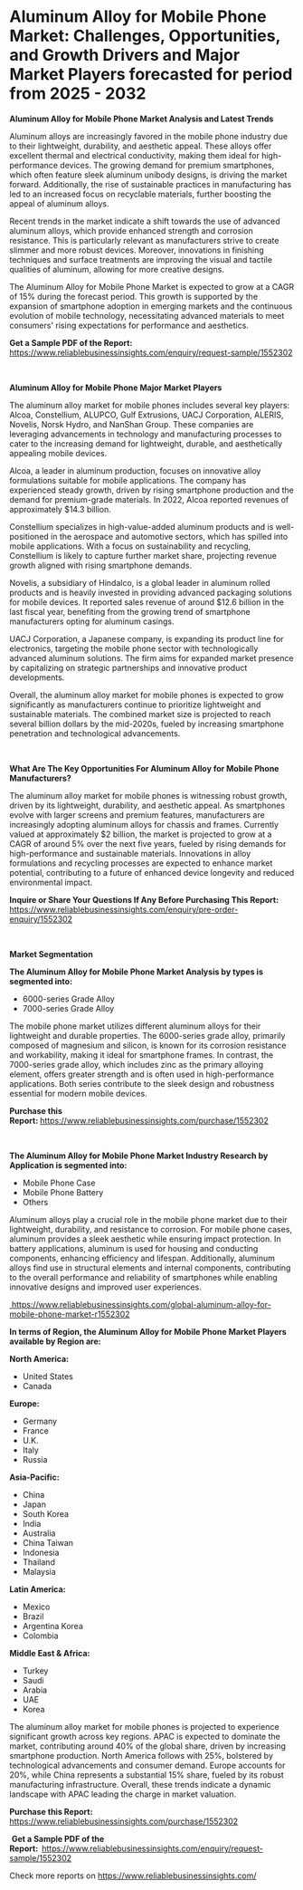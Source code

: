 <p><h1>Aluminum Alloy for Mobile Phone Market: Challenges, Opportunities, and Growth Drivers and Major Market Players forecasted for period from 2025 - 2032</h1></p><p><strong>Aluminum Alloy for Mobile Phone Market Analysis and Latest Trends</strong></p>
<p><p>Aluminum alloys are increasingly favored in the mobile phone industry due to their lightweight, durability, and aesthetic appeal. These alloys offer excellent thermal and electrical conductivity, making them ideal for high-performance devices. The growing demand for premium smartphones, which often feature sleek aluminum unibody designs, is driving the market forward. Additionally, the rise of sustainable practices in manufacturing has led to an increased focus on recyclable materials, further boosting the appeal of aluminum alloys.</p><p>Recent trends in the market indicate a shift towards the use of advanced aluminum alloys, which provide enhanced strength and corrosion resistance. This is particularly relevant as manufacturers strive to create slimmer and more robust devices. Moreover, innovations in finishing techniques and surface treatments are improving the visual and tactile qualities of aluminum, allowing for more creative designs.</p><p>The Aluminum Alloy for Mobile Phone Market is expected to grow at a CAGR of 15% during the forecast period. This growth is supported by the expansion of smartphone adoption in emerging markets and the continuous evolution of mobile technology, necessitating advanced materials to meet consumers' rising expectations for performance and aesthetics.</p></p>
<p><strong>Get a Sample PDF of the Report:&nbsp;</strong> <a href="https://www.reliablebusinessinsights.com/enquiry/request-sample/1552302?utm_campaign=2248&utm_medium=2&utm_source=Github&utm_content=ia&utm_term=01022025&utm_id=aluminum-alloy-for-mobile-phone">https://www.reliablebusinessinsights.com/enquiry/request-sample/1552302</a></p>
<p>&nbsp;</p>
<p><strong>Aluminum Alloy for Mobile Phone Major Market Players</strong></p>
<p><p>The aluminum alloy market for mobile phones includes several key players: Alcoa, Constellium, ALUPCO, Gulf Extrusions, UACJ Corporation, ALERIS, Novelis, Norsk Hydro, and NanShan Group. These companies are leveraging advancements in technology and manufacturing processes to cater to the increasing demand for lightweight, durable, and aesthetically appealing mobile devices.</p><p>Alcoa, a leader in aluminum production, focuses on innovative alloy formulations suitable for mobile applications. The company has experienced steady growth, driven by rising smartphone production and the demand for premium-grade materials. In 2022, Alcoa reported revenues of approximately $14.3 billion.</p><p>Constellium specializes in high-value-added aluminum products and is well-positioned in the aerospace and automotive sectors, which has spilled into mobile applications. With a focus on sustainability and recycling, Constellium is likely to capture further market share, projecting revenue growth aligned with rising smartphone demands.</p><p>Novelis, a subsidiary of Hindalco, is a global leader in aluminum rolled products and is heavily invested in providing advanced packaging solutions for mobile devices. It reported sales revenue of around $12.6 billion in the last fiscal year, benefiting from the growing trend of smartphone manufacturers opting for aluminum casings.</p><p>UACJ Corporation, a Japanese company, is expanding its product line for electronics, targeting the mobile phone sector with technologically advanced aluminum solutions. The firm aims for expanded market presence by capitalizing on strategic partnerships and innovative product developments.</p><p>Overall, the aluminum alloy market for mobile phones is expected to grow significantly as manufacturers continue to prioritize lightweight and sustainable materials. The combined market size is projected to reach several billion dollars by the mid-2020s, fueled by increasing smartphone penetration and technological advancements.</p></p>
<p>&nbsp;</p>
<p><strong>What Are The Key Opportunities For Aluminum Alloy for Mobile Phone Manufacturers?</strong></p>
<p><p>The aluminum alloy market for mobile phones is witnessing robust growth, driven by its lightweight, durability, and aesthetic appeal. As smartphones evolve with larger screens and premium features, manufacturers are increasingly adopting aluminum alloys for chassis and frames. Currently valued at approximately $2 billion, the market is projected to grow at a CAGR of around 5% over the next five years, fueled by rising demands for high-performance and sustainable materials. Innovations in alloy formulations and recycling processes are expected to enhance market potential, contributing to a future of enhanced device longevity and reduced environmental impact.</p></p>
<p><strong>Inquire or Share Your Questions If Any Before Purchasing This Report:</strong> <a href="https://www.reliablebusinessinsights.com/enquiry/pre-order-enquiry/1552302?utm_campaign=2248&utm_medium=2&utm_source=Github&utm_content=ia&utm_term=01022025&utm_id=aluminum-alloy-for-mobile-phone">https://www.reliablebusinessinsights.com/enquiry/pre-order-enquiry/1552302</a></p>
<p>&nbsp;</p>
<p><strong>Market Segmentation</strong></p>
<p><strong>The Aluminum Alloy for Mobile Phone Market Analysis by types is segmented into:</strong></p>
<p><ul><li>6000-series Grade Alloy</li><li>7000-series Grade Alloy</li></ul></p>
<p><p>The mobile phone market utilizes different aluminum alloys for their lightweight and durable properties. The 6000-series grade alloy, primarily composed of magnesium and silicon, is known for its corrosion resistance and workability, making it ideal for smartphone frames. In contrast, the 7000-series grade alloy, which includes zinc as the primary alloying element, offers greater strength and is often used in high-performance applications. Both series contribute to the sleek design and robustness essential for modern mobile devices.</p></p>
<p><strong>Purchase this Report:&nbsp;</strong><a href="https://www.reliablebusinessinsights.com/purchase/1552302?utm_campaign=2248&utm_medium=2&utm_source=Github&utm_content=ia&utm_term=01022025&utm_id=aluminum-alloy-for-mobile-phone">https://www.reliablebusinessinsights.com/purchase/1552302</a></p>
<p>&nbsp;</p>
<p><strong>The Aluminum Alloy for Mobile Phone Market Industry Research by Application is segmented into:</strong></p>
<p><ul><li>Mobile Phone Case</li><li>Mobile Phone Battery</li><li>Others</li></ul></p>
<p><p>Aluminum alloys play a crucial role in the mobile phone market due to their lightweight, durability, and resistance to corrosion. For mobile phone cases, aluminum provides a sleek aesthetic while ensuring impact protection. In battery applications, aluminum is used for housing and conducting components, enhancing efficiency and lifespan. Additionally, aluminum alloys find use in structural elements and internal components, contributing to the overall performance and reliability of smartphones while enabling innovative designs and improved user experiences.</p></p>
<p><a href="https://www.reliablebusinessinsights.com/global-aluminum-alloy-for-mobile-phone-market-r1552302?utm_campaign=2248&utm_medium=2&utm_source=Github&utm_content=ia&utm_term=01022025&utm_id=aluminum-alloy-for-mobile-phone">&nbsp;https://www.reliablebusinessinsights.com/global-aluminum-alloy-for-mobile-phone-market-r1552302</a></p>
<p><strong>In terms of Region, the Aluminum Alloy for Mobile Phone Market Players available by Region are:</strong></p>
<p>
    <p> <strong> North America: </strong>
        <ul>
            <li>United States</li>
            <li>Canada</li>
        </ul>
        </p> 
    <p> <strong> Europe: </strong>
        <ul>
            <li>Germany</li>
            <li>France</li>
            <li>U.K.</li>
            <li>Italy</li>
            <li>Russia</li>
        </ul>
        </p> 
    <p> <strong> Asia-Pacific: </strong>
        <ul>
            <li>China</li>
            <li>Japan</li>
            <li>South Korea</li>
            <li>India</li>
            <li>Australia</li>
            <li>China Taiwan</li>
            <li>Indonesia</li>
            <li>Thailand</li>
            <li>Malaysia</li>
        </ul>
        </p> 
    <p> <strong> Latin America: </strong>
        <ul>
            <li>Mexico</li>
            <li>Brazil</li>
            <li>Argentina Korea</li>
            <li>Colombia</li>
        </ul>
        </p> 
    <p> <strong> Middle East & Africa: </strong>
        <ul>
            <li>Turkey</li>
            <li>Saudi</li>
            <li>Arabia</li>
            <li>UAE</li>
            <li>Korea</li>
        </ul>
    </p>
    </p>
<p><p>The aluminum alloy market for mobile phones is projected to experience significant growth across key regions. APAC is expected to dominate the market, contributing around 40% of the global share, driven by increasing smartphone production. North America follows with 25%, bolstered by technological advancements and consumer demand. Europe accounts for 20%, while China represents a substantial 15% share, fueled by its robust manufacturing infrastructure. Overall, these trends indicate a dynamic landscape with APAC leading the charge in market valuation.</p></p>
<p><strong>Purchase this Report: </strong><a href="https://www.reliablebusinessinsights.com/purchase/1552302?utm_campaign=2248&utm_medium=2&utm_source=Github&utm_content=ia&utm_term=01022025&utm_id=aluminum-alloy-for-mobile-phone">https://www.reliablebusinessinsights.com/purchase/1552302</a></p>
<p>&nbsp;<strong>Get a Sample PDF of the Report:&nbsp;&nbsp;</strong><a href="https://www.reliablebusinessinsights.com/enquiry/request-sample/1552302?utm_campaign=2248&utm_medium=2&utm_source=Github&utm_content=ia&utm_term=01022025&utm_id=aluminum-alloy-for-mobile-phone">https://www.reliablebusinessinsights.com/enquiry/request-sample/1552302</a></p>
<p><strong></strong></p>
<p>Check more reports on <a href="https://www.reliablebusinessinsights.com/?utm_campaign=2248&utm_medium=2&utm_source=Github&utm_content=ia&utm_term=01022025&utm_id=aluminum-alloy-for-mobile-phone">https://www.reliablebusinessinsights.com/</a></p>